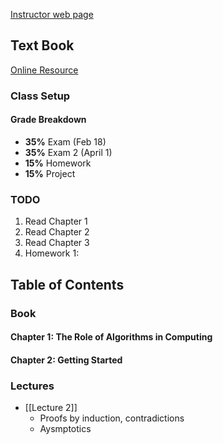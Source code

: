 [Instructor web page](https://web.eecs.utk.edu/~mlangsto/courses/cs581/)
## Text Book
[Online Resource ](https://github.com/Maria4lexzy/LeetCodeTraining/blob/main/Introduction.to.Algorithms.4th.Leiserson.Stein.Rivest.Cormen.MIT.Press.9780262046305.EBooksWorld.ir.pdf)
### Class Setup
#### Grade Breakdown
- **35%** Exam (Feb 18)
- **35%** Exam 2 (April 1)
- **15%** Homework
- **15%** Project

### TODO
1. Read Chapter 1
2. Read Chapter 2
3. Read Chapter 3
4. Homework 1:



## Table of Contents

### Book
#### Chapter 1: The Role of Algorithms in Computing

#### Chapter 2: Getting Started

### Lectures
- [[Lecture 2]]
	- Proofs by induction, contradictions
	- Aysmptotics